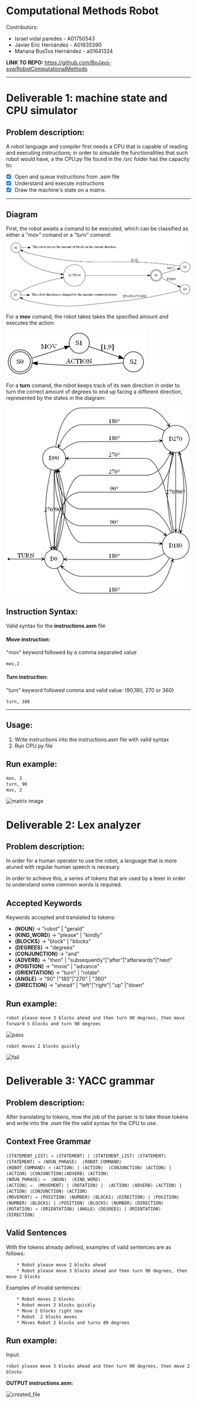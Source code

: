 # Computational Methods Robot

Contributors:
- Israel vidal paredes - A01750543
- Javier Eric Hernández - A01635390
- Mariana BusTos Hernández - a01641324 

**LINK TO REPO:** https://github.com/BoJavs-svg/RobotComputationalMethods

---

# Deliverable 1: machine state and CPU simulator

## Problem description:

A robot language and compiler first needs a CPU that is capable of reading and executing instructions; in order to simulate the functionalities that such robot would have, a the *CPU.py* file found in the */src* folder has the capacity to:

- [x] Open and queue instructions from .asm file
- [x] Understand and execute instructions
- [x] Draw the machine's state on a matrix.

---
## Diagram
First, the robot awaits a comand to be executed, which can be classified as either a *"mov"* comand or a *"turn"* comand:
![nfa1](nfa.png)

For a **mov** comand, the robot takes takes the specified amount and executes the action:

![nfa2](S2.png)

For a **turn** comand, the robot keeps track of its own direction in order to turn the correct amount of degrees to end up facing a different direction, represented by the states in the diagram:

![nfa3](S5.png)
## Instruction Syntax:
Valid syntax for the **instructions.asm** file

#### **Move instruction:**

"mov" keyword followed by a comma separated value
```
mov,2
```
#### **Turn instruction:**
"turn" keyword followed comma and valid value: (90,180, 270 or 360)
```
turn, 180
```
---

## Usage:
1. Write instructions into the instructions.asm file with valid syntax
2. Run CPU.py file

## Run example:
```
mov, 3
turn, 90
mov, 2
```
![matrix image](https://github.com/BoJavs-svg/RobotComputationalMethods/assets/73002064/768f099d-76f3-452f-b547-d7f58a123b1d)

# Deliverable 2: Lex analyzer

## Problem description:

In order for a human operator to use the robot, a language that is more atuned with regular human speech is necesary. 

In order to achieve this, a series of tokens that are used by a lexer in order to understand some common words is required.

## Accepted Keywords
Keywords accepted and translated to tokens:

- **⟨NOUN⟩** → "robot" | "gerald"
- **⟨KIND_WORD⟩** → "please" | "kindly"
- **⟨BLOCKS⟩** → "block" | "blocks"
- **⟨DEGREES⟩** → "degrees"
- **⟨CONJUNCTION⟩** →  "and"
- **⟨ADVERB⟩** → "then" | "subsequently"|"after"|"afterwards"|"next"
- **⟨POSITION⟩** →  "move" | "advance"
- **⟨ORIENTATION⟩** →  "turn" | "rotate"
- **⟨ANGLE⟩** → "90" |"180"|"270" | "360"
- **⟨DIRECTION⟩** → "ahead" | "left"|"right"| "up" |"down"

## Run example:
```
robot please move 3 blocks ahead and then turn 90 degrees, then move forward 5 blocks and turn 90 degrees
```
![pass](https://github.com/BoJavs-svg/RobotComputationalMethods/assets/73002064/b4860f1c-5925-44f6-bce7-5e95455d6904)
```
robot moves 2 blocks quickly
```
![fail](https://github.com/BoJavs-svg/RobotComputationalMethods/assets/73002064/e9ce5809-8f1e-4607-9d8a-584acaa0101c)
# Deliverable 3: YACC grammar
## Problem description:

After translating to tokens, now the job of the parser is to take those tokens and write into the *.asm* file the valid syntax for the CPU to use. 

## Context Free Grammar
```
⟨STATEMENT_LIST⟩ → ⟨STATEMENT⟩ | ⟨STATEMENT_LIST⟩ ⟨STATEMENT⟩
⟨STATEMENT⟩ → ⟨NOUN_PHRASE⟩  ⟨ROBOT_COMMAND⟩ 
⟨ROBOT_COMMAND⟩ → ⟨ACTION⟩ | ⟨ACTION⟩  ⟨CONJUNCTION⟩ ⟨ACTION⟩ |⟨ACTION⟩ ⟨CONJUNCTION⟩⟨ADVERB⟩ ⟨ACTION⟩ 
⟨NOUN_PHRASE⟩ →  ⟨NOUN⟩  ⟨KIND_WORD⟩
⟨ACTION⟩ →  ⟨MOVEMENT⟩ | ⟨ROTATION⟩ |  ⟨ACTION⟩ ⟨ADVERB⟩ ⟨ACTION⟩ |⟨ACTION⟩ ⟨CONJUNCTION⟩ ⟨ACTION⟩
⟨MOVEMENT⟩ → ⟨POSITION⟩ ⟨NUMBER⟩ ⟨BLOCKS⟩ ⟨DIRECTION⟩ | ⟨POSITION⟩ ⟨NUMBER⟩ ⟨BLOCKS⟩ | ⟨POSITION⟩ ⟨BLOCKS⟩ ⟨NUMBER⟩ ⟨DIRECTION⟩ 
⟨ROTATION⟩ → ⟨ORIENTATION⟩ ⟨ANGLE⟩ ⟨DEGREES⟩ | ORIENTATION⟩ ⟨DIRECTION⟩
```

## Valid Sentences

With the tokens already defined, examples of valid sentences are as follows:
```
    * Robot please move 2 blocks ahead
    * Robot please move 3 blocks ahead and then turn 90 degrees, then move 2 blocks
```
Examples of invalid sentences:
```
    * Robot moves 2 blocks
    * Robot moves 2 blocks quickly
    * Move 2 blocks right now
    * Robot  2 blocks moves
    * Moves Robot 2 blocks and turns 89 degrees
```


## Run example:
Input:
```
robot please move 3 blocks ahead and then turn 90 degrees, then move 2 blocks
```
**OUTPUT instructions.asm:**

![created_file](https://github.com/BoJavs-svg/RobotComputationalMethods/assets/73002064/a81a1040-095a-42c5-bd0b-066d682d6772)

